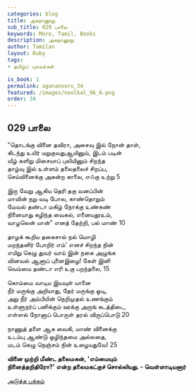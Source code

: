```yaml
---
categories: blog
title: அகநானூறு 
sub_title: 029 பாலை
keywords: More, Tamil, Books
description: அகநானூறு 
author: Tamilan
layout: Ruby
tags:
- தமிழ்ப் புலவர்கள் 

is_book: 1
permalink: agananooru_34
featured: /images/noolkal_96_6.png
order: 34
---
```



## 029 பாலை

"தொடங்கு வினை தவிரா, அசைவு இல் நோன் தாள்,  
கிடந்து உயிர் மறுகுவதுஆயினும், இடம் படின்  
வீழ் களிறு மிசையாப் புலியினும் சிறந்த  
தாழ்வு இல் உள்ளம் தலைதலைச் சிறப்ப,  
செய்வினைக்கு அகன்ற காலை, எஃகு உற்று 5

இரு வேறு ஆகிய தெரி தகு வனப்பின்  
மாவின் நறு வடி போல, காண்தொறும்  
மேவல் தண்டா மகிழ் நோக்கு உண்கண்  
நினையாது கழிந்த வைகல், எனையதூஉம்,  
வாழலென் யான்" எனத் தேற்றி, பல் மாண் 10

தாழக் கூறிய தகைசால் நல் மொழி  
மறந்தனிர் போறிர் எம்' எனச் சிறந்த நின்  
எயிறு கெழு துவர் வாய் இன் நகை அழுங்க  
வினவல் ஆனாப் புனைஇழை! கேள் இனி  
வெம்மை தண்டா எரி உகு பறந்தலை, 15

கொம்மை வாடிய இயவுள் யானை  
நீர் மருங்கு அறியாது, தேர் மருங்கு ஓடி,  
அறு நீர் அம்பியின் நெறிமுதல் உணங்கும்  
உள்ளுநர்ப் பனிக்கும் ஊக்கு அருங் கடத்திடை,  
எள்ளல் நோனாப் பொருள் தரல் விருப்பொடு 20

நாணுத் தளை ஆக வைகி, மாண் வினைக்கு  
உடம்பு ஆண்டு ஒழிந்தமை அல்லதை,  
மடம் கெழு நெஞ்சம் நின் உழையதுவே! 25

**வினை முற்றி மீண்ட தலைமகன், 'எம்மையும்  
நினைத்தறிதிரோ?' என்ற தலைமகட்குச் சொல்லியது. - வெள்ளாடியனார்**

[அடுத்த பக்கம்](agananooru_35)